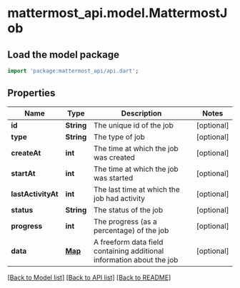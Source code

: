 # mattermost_api.model.MattermostJob

## Load the model package
```dart
import 'package:mattermost_api/api.dart';
```

## Properties
Name | Type | Description | Notes
------------ | ------------- | ------------- | -------------
**id** | **String** | The unique id of the job | [optional] 
**type** | **String** | The type of job | [optional] 
**createAt** | **int** | The time at which the job was created | [optional] 
**startAt** | **int** | The time at which the job was started | [optional] 
**lastActivityAt** | **int** | The last time at which the job had activity | [optional] 
**status** | **String** | The status of the job | [optional] 
**progress** | **int** | The progress (as a percentage) of the job | [optional] 
**data** | [**Map**](.md) | A freeform data field containing additional information about the job | [optional] 

[[Back to Model list]](../GENERATED_README.md#documentation-for-models) [[Back to API list]](../GENERATED_README.md#documentation-for-api-endpoints) [[Back to README]](../GENERATED_README.md)


